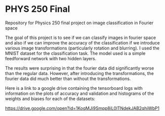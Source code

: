 # PHYS 250 Final
Repository for Physics 250 final project on image classification in Fourier space

The goal of this project is to see if we can classify images in fourier space and also if we can improve the accuracy of the classification if we introduce various image transformations (particularly rotation and blurring). I used the MNIST dataset for the classification task. The model used is a simple feedforward network with two hidden layers. 

The results were surprising in that the fourier data did significantly worse than the regular data. However, after introducing the transformations, the fourier data did much better than without the transformations. 

Here is a link to a google drive containing the tensorboard logs with information on the plots of accuracy and validation and histograms of the weights and biases for each of the datasets: 

https://drive.google.com/open?id=1KoqMJi9Smpp8iL0lTNdekJAB2qhiWbP1
